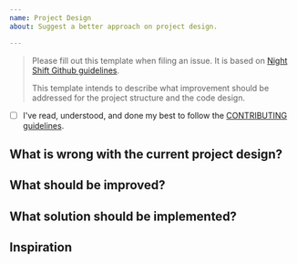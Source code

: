 ```yaml
---
name: Project Design
about: Suggest a better approach on project design.

---
```


> Please fill out this template when filing an issue. It is based on [Night Shift Github guidelines](https://github.com/nshift/github-guidelines).
>
> This template intends to describe what improvement should be addressed for the project structure and the code design.

* [ ] I've read, understood, and done my best to follow the [CONTRIBUTING guidelines](/CONTRIBUTING.md).

## What is wrong with the current project design?
<!-- List all the part of the current project design that is wrong. -->

## What should be improved?
<!-- List all the part of the project design that should be improved. -->

## What solution should be implemented?
<!-- Describe the solution you think is the best to improve the current project design. -->

## Inspiration
<!-- ⚠️ If you did not get inspired by others, remove this section. -->
<!-- List all the resources you used. Give credits to authors. -->